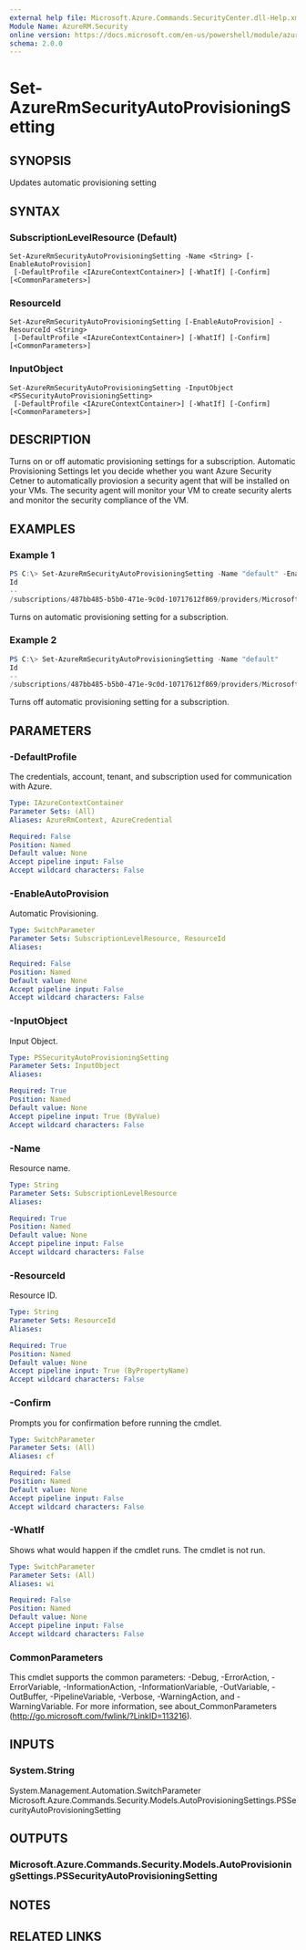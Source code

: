 ```yaml
---
external help file: Microsoft.Azure.Commands.SecurityCenter.dll-Help.xml
Module Name: AzureRM.Security
online version: https://docs.microsoft.com/en-us/powershell/module/azurerm.security/set-azurermsecurityautoprovisioningsetting
schema: 2.0.0
---
```


# Set-AzureRmSecurityAutoProvisioningSetting

## SYNOPSIS
Updates automatic provisioning setting

## SYNTAX

### SubscriptionLevelResource (Default)
```
Set-AzureRmSecurityAutoProvisioningSetting -Name <String> [-EnableAutoProvision]
 [-DefaultProfile <IAzureContextContainer>] [-WhatIf] [-Confirm] [<CommonParameters>]
```

### ResourceId
```
Set-AzureRmSecurityAutoProvisioningSetting [-EnableAutoProvision] -ResourceId <String>
 [-DefaultProfile <IAzureContextContainer>] [-WhatIf] [-Confirm] [<CommonParameters>]
```

### InputObject
```
Set-AzureRmSecurityAutoProvisioningSetting -InputObject <PSSecurityAutoProvisioningSetting>
 [-DefaultProfile <IAzureContextContainer>] [-WhatIf] [-Confirm] [<CommonParameters>]
```

## DESCRIPTION
Turns on or off automatic provisioning settings for a subscription.
Automatic Provisioning Settings let you decide whether you want Azure Security Cetner to automatically proviosion a security agent that will be installed on your VMs.
The security agent will monitor your VM to create security alerts and monitor the security compliance of the VM.

## EXAMPLES

### Example 1
```powershell
PS C:\> Set-AzureRmSecurityAutoProvisioningSetting -Name "default" -EnableAutoProvision
Id                                                                                                                Name    AutoProvision
--                                                                                                                ----    -------------
/subscriptions/487bb485-b5b0-471e-9c0d-10717612f869/providers/Microsoft.Security/autoProvisioningSettings/default default On
```

Turns on automatic provisioning setting for a subscription.

### Example 2
```powershell
PS C:\> Set-AzureRmSecurityAutoProvisioningSetting -Name "default"
Id                                                                                                                Name 
--                                                                                                                ---- 
/subscriptions/487bb485-b5b0-471e-9c0d-10717612f869/providers/Microsoft.Security/autoProvisioningSettings/default de...
```

Turns off automatic provisioning setting for a subscription.

## PARAMETERS

### -DefaultProfile
The credentials, account, tenant, and subscription used for communication with Azure.

```yaml
Type: IAzureContextContainer
Parameter Sets: (All)
Aliases: AzureRmContext, AzureCredential

Required: False
Position: Named
Default value: None
Accept pipeline input: False
Accept wildcard characters: False
```

### -EnableAutoProvision
Automatic Provisioning.

```yaml
Type: SwitchParameter
Parameter Sets: SubscriptionLevelResource, ResourceId
Aliases:

Required: False
Position: Named
Default value: None
Accept pipeline input: False
Accept wildcard characters: False
```

### -InputObject
Input Object.

```yaml
Type: PSSecurityAutoProvisioningSetting
Parameter Sets: InputObject
Aliases:

Required: True
Position: Named
Default value: None
Accept pipeline input: True (ByValue)
Accept wildcard characters: False
```

### -Name
Resource name.

```yaml
Type: String
Parameter Sets: SubscriptionLevelResource
Aliases:

Required: True
Position: Named
Default value: None
Accept pipeline input: False
Accept wildcard characters: False
```

### -ResourceId
Resource ID.

```yaml
Type: String
Parameter Sets: ResourceId
Aliases:

Required: True
Position: Named
Default value: None
Accept pipeline input: True (ByPropertyName)
Accept wildcard characters: False
```

### -Confirm
Prompts you for confirmation before running the cmdlet.

```yaml
Type: SwitchParameter
Parameter Sets: (All)
Aliases: cf

Required: False
Position: Named
Default value: None
Accept pipeline input: False
Accept wildcard characters: False
```

### -WhatIf
Shows what would happen if the cmdlet runs. The cmdlet is not run.

```yaml
Type: SwitchParameter
Parameter Sets: (All)
Aliases: wi

Required: False
Position: Named
Default value: None
Accept pipeline input: False
Accept wildcard characters: False
```

### CommonParameters
This cmdlet supports the common parameters: -Debug, -ErrorAction, -ErrorVariable, -InformationAction, -InformationVariable, -OutVariable, -OutBuffer, -PipelineVariable, -Verbose, -WarningAction, and -WarningVariable. For more information, see about_CommonParameters (http://go.microsoft.com/fwlink/?LinkID=113216).

## INPUTS

### System.String
System.Management.Automation.SwitchParameter
Microsoft.Azure.Commands.Security.Models.AutoProvisioningSettings.PSSecurityAutoProvisioningSetting

## OUTPUTS

### Microsoft.Azure.Commands.Security.Models.AutoProvisioningSettings.PSSecurityAutoProvisioningSetting

## NOTES

## RELATED LINKS
